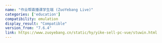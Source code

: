 ```yaml
---
name: "作业帮直播课学生端 (ZuoYebang Live)"
categories: ['education']
compatibility: emulation
display_result: "Compatible"
version_from: "7.6.4"
link: https://www.zuoyebang.cn/static/hy/yike-sell-pc-vue/stuwin.html
---
```

